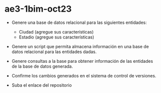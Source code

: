 # ae3-1bim-oct23

* Genere una base de datos relacional para las siguientes entidades:

  * Ciudad (agregue sus características)
  * Estadio (agregue sus características)
    
* Genere un script que permita almacena información en una base de datos relacional para las entidades dadas.
* Genere consultas a la base para obtener información de las entidades de la base de datos generada.
* Confirme los cambios generados en el sistema de control de versiones.
* Suba el enlace del repositorio
